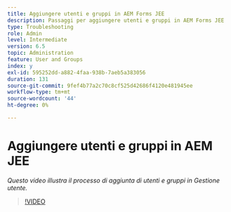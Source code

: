 ```yaml
---
title: Aggiungere utenti e gruppi in AEM Forms JEE
description: Passaggi per aggiungere utenti e gruppi in AEM Forms JEE
type: Troubleshooting
role: Admin
level: Intermediate
version: 6.5
topic: Administration
feature: User and Groups
index: y
exl-id: 595252dd-a882-4faa-938b-7aeb5a383056
duration: 131
source-git-commit: 9fef4b77a2c70c8cf525d42686f4120e481945ee
workflow-type: tm+mt
source-wordcount: '44'
ht-degree: 0%

---
```


# Aggiungere utenti e gruppi in AEM JEE

*Questo video illustra il processo di aggiunta di utenti e gruppi in Gestione utente.*

>[!VIDEO](https://video.tv.adobe.com/v/335485?quality=12&learn=on)
